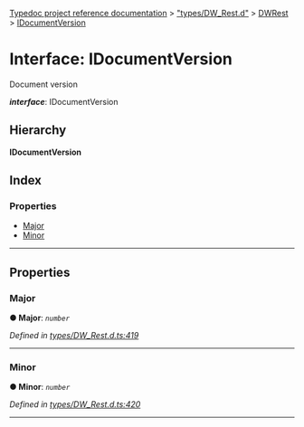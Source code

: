 [Typedoc project reference documentation](../README.md) > ["types/DW_Rest.d"](../modules/_types_dw_rest_d_.md) > [DWRest](../modules/_types_dw_rest_d_.dwrest.md) > [IDocumentVersion](../interfaces/_types_dw_rest_d_.dwrest.idocumentversion.md)

# Interface: IDocumentVersion

Document version

*__interface__*: IDocumentVersion

## Hierarchy

**IDocumentVersion**

## Index

### Properties

* [Major](_types_dw_rest_d_.dwrest.idocumentversion.md#major)
* [Minor](_types_dw_rest_d_.dwrest.idocumentversion.md#minor)

---

## Properties

<a id="major"></a>

###  Major

**● Major**: *`number`*

*Defined in [types/DW_Rest.d.ts:419](https://github.com/DocuWare/REST-Sample-TS/blob/master/src/types/DW_Rest.d.ts#L419)*

___
<a id="minor"></a>

###  Minor

**● Minor**: *`number`*

*Defined in [types/DW_Rest.d.ts:420](https://github.com/DocuWare/REST-Sample-TS/blob/master/src/types/DW_Rest.d.ts#L420)*

___

